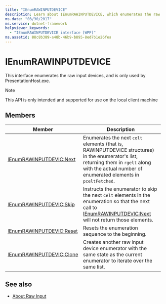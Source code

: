```yaml
---
title: "IEnumRAWINPUTDEVICE"
description: Learn about IEnumRAWINPUTDEVICE, which enumerates the raw input devices, and is only used by PresentationHost.exe.
ms.date: "03/30/2017"
ms.service: dotnet-framework
helpviewer_keywords:
  - "IEnumRAWINPUTDEVICE interface [WPF]"
ms.assetid: 88c8b389-a48b-46b9-b895-8ed7b1e26fea
---
```

# IEnumRAWINPUTDEVICE

This interface enumerates the raw input devices, and is only used by PresentationHost.exe.

> [!NOTE]
> This API is only intended and supported for use on the local client machine

## Members

|Member|Description|
|------------|-----------------|
|[IEnumRAWINPUTDEVIC:Next](ienumrawinputdevic-next.md)|Enumerates the next `celt` elements (that is, RAWINPUTDEVICE structures) in the enumerator's list, returning them in `rgelt` along with the actual number of enumerated elements in `pceltFetched`.|
|[IEnumRAWINPUTDEVIC:Skip](ienumrawinputdevic-skip.md)|Instructs the enumerator to skip the next `celt` elements in the enumeration so that the next call to [IEnumRAWINPUTDEVIC:Next](ienumrawinputdevic-next.md) will not return those elements.|
|[IEnumRAWINPUTDEVIC:Reset](ienumrawinputdevic-reset.md)|Resets the enumeration sequence to the beginning.|
|[IEnumRAWINPUTDEVIC:Clone](ienumrawinputdevic-clone.md)|Creates another raw input device enumerator with the same state as the current enumerator to iterate over the same list.|

## See also

- [About Raw Input](/windows/desktop/inputdev/about-raw-input)
